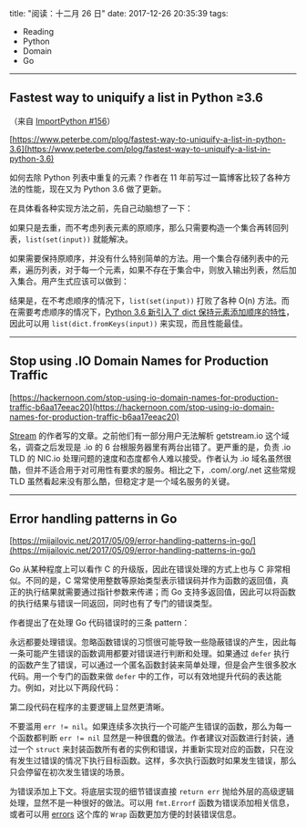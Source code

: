 title: "阅读：十二月 26 日"
date: 2017-12-26 20:35:39
tags:
- Reading
- Python
- Domain
- Go
---

## Fastest way to uniquify a list in Python ≥3.6

（来自 [ImportPython #156](http://importpython.com/newsletter/no/156/)）

[https://www.peterbe.com/plog/fastest-way-to-uniquify-a-list-in-python-3.6](https://www.peterbe.com/plog/fastest-way-to-uniquify-a-list-in-python-3.6)

如何去除 Python 列表中重复的元素？作者在 11 年前写过一篇博客比较了各种方法的性能，现在又为 Python 3.6 做了更新。

在具体看各种实现方法之前，先自己动脑想了一下：

如果只是去重，而不考虑列表元素的原顺序，那么只需要构造一个集合再转回列表，`list(set(input))` 就能解决。

如果需要保持原顺序，并没有什么特别简单的方法。用一个集合存储列表中的元素，遍历列表，对于每一个元素，如果不存在于集合中，则放入输出列表，然后加入集合。用产生式应该可以做到：

<script src="https://gist.github.com/beta/a54e6e765731e257b2ba1e60cb99cdc1.js"></script>

结果是，在不考虑顺序的情况下，`list(set(input))` 打败了各种 O(n) 方法。而在需要考虑顺序的情况下，[Python 3.6 新引入了 dict 保持元素添加顺序的特性](https://docs.python.org/3.6/whatsnew/3.6.html#new-dict-implementation)，因此可以用 `list(dict.fromKeys(input))` 来实现，而且性能最佳。

- - -

## Stop using .IO Domain Names for Production Traffic

[https://hackernoon.com/stop-using-io-domain-names-for-production-traffic-b6aa17eeac20](https://hackernoon.com/stop-using-io-domain-names-for-production-traffic-b6aa17eeac20)

[Stream](https://getstream.io/) 的作者写的文章。之前他们有一部分用户无法解析 getstream.io 这个域名，调查之后发现是 .io 的 6 台根服务器里有两台出错了。更严重的是，负责 .io TLD 的 NIC.io 处理问题的速度和态度都令人难以接受。作者认为 .io 域名虽然很酷，但并不适合用于对可用性有要求的服务。相比之下，.com/.org/.net 这些常规 TLD 虽然看起来没有那么酷，但稳定才是一个域名服务的关键。

- - -

## Error handling patterns in Go

[https://mijailovic.net/2017/05/09/error-handling-patterns-in-go/](https://mijailovic.net/2017/05/09/error-handling-patterns-in-go/)

Go 从某种程度上可以看作 C 的升级版，因此在错误处理的方式上也与 C 非常相似。不同的是，C 常常使用整数等原始类型表示错误码并作为函数的返回值，真正的执行结果就需要通过指针参数来传递；而 Go 支持多返回值，因此可以将函数的执行结果与错误一同返回，同时也有了专门的错误类型。

作者提出了在处理 Go 代码错误时的三条 pattern：

永远都要处理错误。忽略函数错误的习惯很可能导致一些隐蔽错误的产生，因此每一条可能产生错误的函数调用都要对错误进行判断和处理。如果通过 `defer` 执行的函数产生了错误，可以通过一个匿名函数封装来简单处理，但是会产生很多胶水代码。用一个专门的函数来做 `defer` 中的工作，可以有效地提升代码的表达能力。例如，对比以下两段代码：

<script src="https://gist.github.com/beta/87eaf1182a9024824a2011a4833c7817.js"></script>

第二段代码在程序的主要逻辑上显然更清晰。

不要滥用 `err != nil`。如果连续多次执行一个可能产生错误的函数，那么为每一个函数都判断 `err != nil` 显然是一种很蠢的做法。作者建议对函数进行封装，通过一个 `struct` 来封装函数所有者的实例和错误，并重新实现对应的函数，只在没有发生过错误的情况下执行目标函数。这样，多次执行函数时如果发生错误，那么只会停留在初次发生错误的场景。

为错误添加上下文。将底层实现的细节错误直接 `return err` 抛给外层的高级逻辑处理，显然不是一种很好的做法。可以用 `fmt.Errorf` 函数为错误添加相关信息，或者可以用 [errors](https://github.com/pkg/errors) 这个库的 `Wrap` 函数更加方便的封装错误信息。
